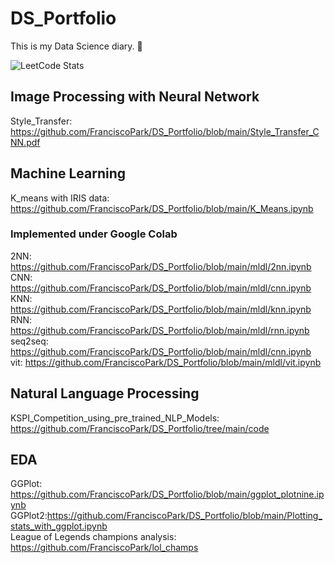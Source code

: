 # DS_Portfolio
This is my Data Science diary. 📔 

![LeetCode Stats](https://leetcard.jacoblin.cool/iscopark67?theme=dark&font=Cairo&ext=heatmap)
## Image Processing with Neural Network
Style_Transfer: https://github.com/FranciscoPark/DS_Portfolio/blob/main/Style_Transfer_CNN.pdf
## Machine Learning
K_means with IRIS data: https://github.com/FranciscoPark/DS_Portfolio/blob/main/K_Means.ipynb
### Implemented under Google Colab

2NN: https://github.com/FranciscoPark/DS_Portfolio/blob/main/mldl/2nn.ipynb<br />
CNN: https://github.com/FranciscoPark/DS_Portfolio/blob/main/mldl/cnn.ipynb<br />
KNN: https://github.com/FranciscoPark/DS_Portfolio/blob/main/mldl/knn.ipynb<br />
RNN: https://github.com/FranciscoPark/DS_Portfolio/blob/main/mldl/rnn.ipynb<br />
seq2seq: https://github.com/FranciscoPark/DS_Portfolio/blob/main/mldl/cnn.ipynb<br />
vit: https://github.com/FranciscoPark/DS_Portfolio/blob/main/mldl/vit.ipynb<br />

## Natural Language Processing
KSPI_Competition_using_pre_trained_NLP_Models: https://github.com/FranciscoPark/DS_Portfolio/tree/main/code

## EDA
GGPlot: https://github.com/FranciscoPark/DS_Portfolio/blob/main/ggplot_plotnine.ipynb<br />
GGPlot2:https://github.com/FranciscoPark/DS_Portfolio/blob/main/Plotting_stats_with_ggplot.ipynb<br />
League of Legends champions analysis: https://github.com/FranciscoPark/lol_champs<br />
